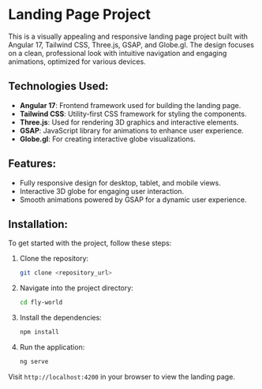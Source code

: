 # Landing Page Project

This is a visually appealing and responsive landing page project built with Angular 17, Tailwind CSS, Three.js, GSAP, and Globe.gl. The design focuses on a clean, professional look with intuitive navigation and engaging animations, optimized for various devices.

## Technologies Used:
- **Angular 17**: Frontend framework used for building the landing page.
- **Tailwind CSS**: Utility-first CSS framework for styling the components.
- **Three.js**: Used for rendering 3D graphics and interactive elements.
- **GSAP**: JavaScript library for animations to enhance user experience.
- **Globe.gl**: For creating interactive globe visualizations.

## Features:
- Fully responsive design for desktop, tablet, and mobile views.
- Interactive 3D globe for engaging user interaction.
- Smooth animations powered by GSAP for a dynamic user experience.

## Installation:

To get started with the project, follow these steps:

1. Clone the repository:
    ```bash
    git clone <repository_url>
    ```

2. Navigate into the project directory:
    ```bash
    cd fly-world
    ```

3. Install the dependencies:
    ```bash
    npm install
    ```

4. Run the application:
    ```bash
    ng serve
    ```

Visit `http://localhost:4200` in your browser to view the landing page.


